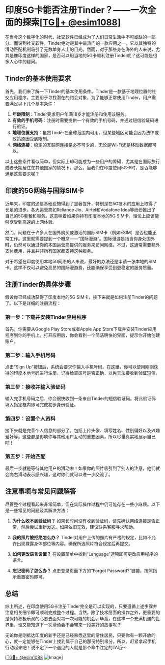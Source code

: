 # 印度5G卡能否注册Tinder？——一次全面的探索[[TG💪+ @esim1088](https://t.me/s/esim1088)]

在当今这个数字化的时代，社交软件已经成为了人们日常生活中不可或缺的一部分。而说到社交软件，Tinder绝对是其中最热门的一款应用之一。它以其独特的滑动匹配机制吸引了无数单身人士的目光。然而，对于那些身在海外的人来说，尤其是像印度这样的国家，是否可以用当地的5G卡顺利注册Tinder呢？这可能是很多人心中的疑问。

## Tinder的基本使用要求

首先，我们来了解一下Tinder的基本使用条件。Tinder是一款基于地理位置的社交应用程序，主要用于寻找潜在的约会对象。为了能够正常使用Tinder，用户需要满足以下几个基本条件：

1. **年龄限制**：Tinder要求用户年满18岁才能注册和使用该服务。
2. **有效的手机号码**：注册时需要提供一个有效的手机号码，并通过短信验证码进行验证。
3. **地理位置支持**：虽然Tinder在全球范围内可用，但某些地区可能会因为法律或政策原因受到限制。
4. **网络连接**：稳定的互联网连接是必不可少的，无论是Wi-Fi还是移动数据都可以。

以上这些条件看似简单，但实际上却可能成为一些用户的障碍，尤其是在国际旅行或者长期居住在其他国家的情况下。那么，当我们在印度使用5G卡时，是否能够满足这些要求呢？

## 印度的5G网络与国际SIM卡

近年来，印度的通信基础设施得到了显著提升，特别是在5G技术的应用上取得了长足的进步。各大运营商如Reliance Jio、Airtel和Vodafone Idea等纷纷推出了自己的5G套餐和服务。这意味着如果你持有印度本地的5G SIM卡，理论上应该能够享受到高速的上网体验。

然而，问题在于许多人在国外购买或激活的国际SIM卡（例如ESIM）是否也能正常工作。这里就需要提到一个概念——“国际漫游”。国际漫游是指当你身处国外时，仍然可以通过你的本国运营商提供的服务来访问网络。不过，这通常需要额外支付费用，并且并非所有国家都支持这种服务。

对于希望在印度使用本地5G网络的人来说，最好的办法还是申请一张本地的SIM卡。这样不仅可以避免高昂的国际漫游费，还能确保享受到更稳定的服务质量。

## 注册Tinder的具体步骤

假设你已经成功获得了印度本地的5G SIM卡，接下来就是如何注册Tinder的问题了。以下是详细的注册流程：

### 第一步：下载并安装Tinder应用程序
首先，你需要从Google Play Store或者Apple App Store下载并安装Tinder应用程序到你的手机上。打开应用后，你会看到一个简洁明快的界面，提示你开始创建账户。

### 第二步：输入手机号码
点击“Sign Up”按钮后，系统会要求你输入手机号码。在这里，你可以使用刚刚获得的印度本地号码进行注册。记得检查区号是否正确，以免无法接收到验证短信。

### 第三步：接收并输入验证码
输入完手机号码之后，你会很快收到一条来自Tinder的短信验证码。将此验证码填入指定框内即可完成初步身份验证。

### 第四步：设置个人资料
接下来就是完善个人信息的部分了。包括上传头像、填写姓名、性别偏好以及兴趣爱好等。这些都是影响你与其他用户互动的重要因素，所以尽量真实地展示自己吧！

### 第五步：开始匹配
最后一步就是等待其他用户的滑动啦！如果你的照片吸引到了别人的注意，他们就会向右滑动表示感兴趣，这时你们就可以进一步交流了。

## 注意事项与常见问题解答

尽管整个过程看起来非常简单，但在实际操作过程中仍可能存在一些小麻烦。以下是一些常见的问题及其解决方法：

1. **为什么收不到验证码？**
   如果长时间没有收到验证码，请先确认网络连接是否正常，然后尝试重新发送。如果依旧无效，建议联系客服寻求帮助。

2. **我的照片被拒绝怎么办？**
   Tinder对用户上传的照片有严格的规定，比如不允许出现裸露身体部位等内容。确保所选照片符合规定后再提交。

3. **如何更改语言设置？**
   在设置菜单中找到“Language”选项即可更改应用程序的语言。

4. **忘记密码了怎么办？**
   点击登录页面下方的“Forgot Password?”链接，按照指示重置密码即可。

## 总结

综上所述，在印度使用5G卡注册Tinder完全是可以实现的，只要遵循上述步骤并注意相关细节即可顺利完成整个过程。当然，除了技术层面的操作之外，更重要的是保持积极乐观的心态去面对每一次可能的机会。毕竟，在这样一个充满机遇的世界里，谁又能知道下一次滑动会不会带来一段美好的故事呢？

无论你是刚抵达印度的新手还是已经熟悉这里的常住居民，只要你有一颗开放的心，就一定能够在Tinder上找到属于自己的那份特别缘分。所以，赶紧拿起手机行动起来吧！说不定下一个遇见的人就是那个命中注定的TA哦～

[[TG💪+ @esim1088](https://t.me/s/esim1088) ![Image](https://i.postimg.cc/4NQfJmqS/Snipaste-2025-05-13-00-14-12.png)]